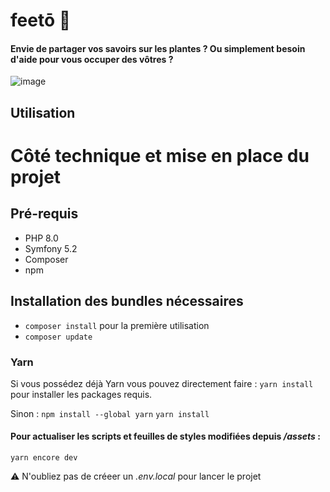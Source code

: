 # feetō 🌱

#### Envie de partager vos savoirs sur les plantes ? Ou simplement besoin d'aide pour vous occuper des vôtres ? 

![image](https://user-images.githubusercontent.com/47384185/116794730-8f0edc00-aacf-11eb-8301-353989e0dd38.png)

## Utilisation

# Côté technique et mise en place du projet

## Pré-requis 
* PHP 8.0
* Symfony 5.2
* Composer 
* npm 

## Installation des bundles nécessaires
* ``composer install`` pour la première utilisation
* ``composer update``

### Yarn 

Si vous possédez déjà Yarn vous pouvez directement faire : 
``yarn install`` pour installer les packages requis. 

Sinon : 
``npm install --global yarn``
``yarn install``

#### Pour actualiser les scripts et feuilles de styles modifiées depuis */assets* :
``yarn encore dev``

⚠️ N'oubliez pas de créeer un *.env.local* pour lancer le projet 